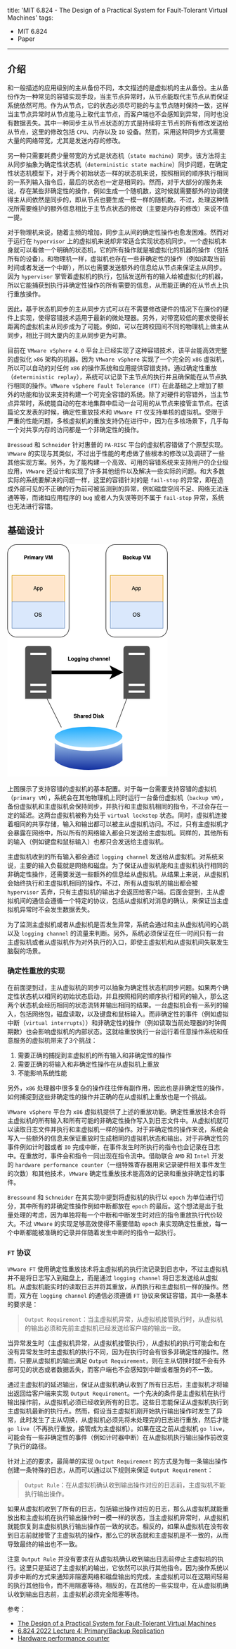 title: 'MIT 6.824 - The Design of a Practical System for Fault-Tolerant Virtual Machines'
tags:
- MIT 6.824
- Paper
---

## 介绍
和一般描述的应用级别的主从备份不同，本文描述的是虚拟机的主从备份。主从备份作为一种常见的容错实现手段，当主节点异常时，从节点能取代主节点从而保证系统依然可用。作为从节点，它的状态必须尽可能的与主节点随时保持一致，这样当主节点异常时从节点能马上取代主节点，而客户端也不会感知到异常，同时也没有数据丢失。其中一种同步主从节点状态的方式是持续将主节点的所有修改发送给从节点，这里的修改包括 `CPU`、内存以及 `IO` 设备。然而，采用这种同步方式需要大量的网络带宽，尤其是发送内存的修改。

另一种只需要耗费少量带宽的方式是状态机（`state machine`）同步。该方法将主从同步抽象为确定性状态机（`deterministic state machine`）同步问题，在确定性状态机模型下，对于两个初始状态一样的状态机来说，按照相同的顺序执行相同的一系列输入指令后，最后的状态也一定是相同的。然而，对于大部分的服务来说，存在某些非确定性的操作，例如生成一个随机数，这时候就需要额外的协调使得主从间依然是同步的，即从节点也要生成一模一样的随机数。不过，处理这种情况所需要维护的额外信息相比于主节点状态的修改（主要是内存的修改）来说不值一提。

对于物理机来说，随着主频的增加，同步主从间的确定性操作也愈发困难。然而对于运行在 `hypervisor` 上的虚拟机来说却非常适合实现状态机同步。一个虚拟机本身就可以看做一个明确的状态机，它的所有操作就是被虚拟化的机器的操作（包括所有的设备）。和物理机一样，虚拟机也存在一些非确定性的操作（例如读取当前时间或者发送一个中断），所以也需要发送额外的信息给从节点来保证主从同步。因为 `hypervisor` 掌管着虚拟机的执行，包括发送所有的输入给被虚拟化的机器，所以它能捕获到执行非确定性操作的所有需要的信息，从而能正确的在从节点上执行重放操作。

因此，基于状态机同步的主从同步方式可以在不需要修改硬件的情况下在廉价的硬件上实现，使得容错技术适用于最新的微处理器。另外，对带宽较低的要求使得长距离的虚拟机主从同步成为了可能。例如，可以在跨校园间不同的物理机上做主从同步，相比于同大厦内的主从同步更为可靠。

目前在 `VMware vSphere 4.0` 平台上已经实现了这种容错技术，该平台能高效完整的虚拟化 `x86` 架构的机器。因为 `VMware vSphere` 实现了一个完全的 `x86` 虚拟机，所以可以自动的对任何 `x86` 的操作系统和应用提供容错支持。通过确定性重放（`deterministic replay`），系统可以记录下主节点的执行并且确保能在从节点执行相同的操作。`VMware vSphere Fault Tolerance (FT)` 在此基础之上增加了额外的功能和协议来支持构建一个可完全容错的系统。除了对硬件的容错外，当主节点异常时，系统能自动的在本地集群中启动一台可用的从节点来接管主节点。在该篇论文发表的时候，确定性重放技术和 `VMware FT` 仅支持单核的虚拟机。受限于严重的性能问题，多核虚拟机的重放支持仍在进行中，因为在多核场景下，几乎每一个对共享内存的访问都是一个非确定性的操作。

`Bressoud` 和 `Schneider` 针对惠普的 `PA-RISC` 平台的虚拟机容错做了个原型实现。`VMware` 的实现与其类似，不过出于性能的考虑做了些根本的修改以及调研了一些其他实现方案。另外，为了能构建一个高效、可用的容错系统来支持用户的企业级应用，`VMware` 还设计和实现了许多其他组件以及解决一些实际的问题。和大多数实际的系统要解决的问题一样，这里的容错针对的是 `fail-stop` 的异常，即在造成外部可见的不正确的行为前可被监测到的异常，例如磁盘空间不足、网络无法连通等等，而诸如应用程序的 `bug` 或者人为失误等则不属于 `fail-stop` 异常，系统也无法进行容错。

## 基础设计
![alt](/images/vm-ft-1.png)

上图展示了支持容错的虚拟机的基本配置。对于每一台需要支持容错的虚拟机（`primary VM`），系统会在其他物理机上同时运行一台备份虚拟机（`backup VM`），备份虚拟机和主虚拟机会保持同步，并执行和主虚拟机相同的指令，不过会存在一定的延迟。这两台虚拟机被称为处于 `virtual lockstep` 状态。同时，虚拟机连接着相同的共享存储，输入和输出都可以被主从虚拟机访问。不过，只有主虚拟机才会暴露在网络中，所以所有的网络输入都会只发送给主虚拟机。同样的，其他所有的输入（例如键盘和鼠标输入）也都只会发送给主虚拟机。

主虚拟机收到的所有输入都会通过 `logging channel` 发送给从虚拟机。对系统来说，主要的输入负载就是网络和磁盘。为了保证从虚拟机能和主虚拟机执行相同的非确定性操作，还需要发送一些额外的信息给从虚拟机。从结果上来说，从虚拟机会始终执行和主虚拟机相同的操作。不过，所有从虚拟机的输出都会被 `hypervisor` 丢弃，只有主虚拟机的输出才会返回给客户端。后面会提到，主从虚拟机间的通信会遵循一个特定的协议，包括从虚拟机对消息的确认，来保证当主虚拟机异常时不会发生数据丢失。

为了监测主虚拟机或者从虚拟机是否发生异常，系统会通过和主从虚拟机间的心跳以及 `logging channel` 的流量来判断。另外，系统必须保证在任一时间只有一台主虚拟机或者从虚拟机作为对外执行的入口，即使主虚拟机和从虚拟机间失联发生脑裂的场景。

### 确定性重放的实现
在前面提到过，主从虚拟机的同步可以抽象为确定性状态机同步问题。如果两个确定性状态机以相同的初始状态启动，并且按照相同的顺序执行相同的输入，那么这两个状态机会经历相同的状态流转并输出相同的结果。一台虚拟机会有一系列的输入，包括网络包，磁盘读取，以及键盘和鼠标输入。而非确定性的事件（例如虚拟中断（`virtual interrupts`））和非确定性的操作（例如读取当前处理器的时钟周期数）也会影响虚拟机的内部状态。这就给重放执行一台运行着任意操作系统和任意服务的虚拟机带来了3个挑战：

1. 需要正确的捕捉到主虚拟机的所有输入和非确定性的操作
2. 需要正确的将输入和非确定性操作在从虚拟机上重放
3. 不能影响系统性能

另外，`x86` 处理器中很多复杂的操作往往伴有副作用，因此也是非确定性的操作，如何捕捉到这些非确定性的操作并正确的在从虚拟机上重放也是一个挑战。

`VMware vSphere` 平台为 `x86` 虚拟机提供了上述的重放功能。确定性重放技术会将主虚拟机的所有输入和所有可能的非确定性操作写入到日志文件中。从虚拟机就可以读取日志文件并执行和主虚拟机一样的操作。对于非确定性的操作来说，系统会写入一些额外的信息来保证重放时生成相同的虚拟机状态和输出。对于非确定性的事件例如计时器或者 `IO` 完成中断，在事件发生时所执行的指令也会记录在日志中。在重放时，事件会和指令一同出现在指令流中。借助联合 `AMD` 和 `Intel` 开发的 `hardware performance counter`（一组特殊寄存器用来记录硬件相关事件发生的次数）和其他技术，`VMware` 确定性重放技术能高效的记录和重放非确定性的事件。

`Bressound` 和 `Schneider` 在其实现中提到将虚拟机的执行以 `epoch` 为单位进行切分，其中所有的非确定性操作例如中断都放在 `epoch` 的最后。这个想法是出于批量处理的考虑，因为单独将每一个中断和中断发生时对应的指令重放执行代价较大。不过 `VMware` 的实现足够高效使得不需要借助 `epoch` 来实现确定性重放，每一个中断都能被准确的记录并伴随着发生中断时的指令一起执行。

### `FT` 协议
`VMware FT` 使用确定性重放技术将主虚拟机的执行流记录到日志中，不过主虚拟机并不是将日志写入到磁盘上，而是通过 `logging channel` 将日志发送给从虚拟机。从虚拟机能实时的读取日志并将其重放，从而执行和主虚拟机一样的操作。然而，双方在 `logging channel` 的通信必须遵循 `FT` 协议来保证容错。其中一条基本的要求是：

> `Output Requirement`：当主虚拟机异常，从虚拟机接管执行时，从虚拟机的输出必须和先前主虚拟机已经发送给客户端的输出一致。

当异常发生时（主虚拟机异常，从虚拟机接管执行），从虚拟机的执行可能会和在没有异常发生时主虚拟机的执行不同，因为在执行时会有很多非确定性的操作。然而，只要从虚拟机的输出满足 `Output Requirement`，则在主从切换时就不会有外部可见的状态或者数据丢失，而客户端也不会感知到中断或者服务的不一致。

通过主虚拟机的延迟输出，保证从虚拟机确认收到了所有日志后，主虚拟机才将输出返回给客户端来实现 `Output Requirement`。一个先决的条件是主虚拟机在执行输出操作前，从虚拟机必须已经收到所有的日志。这些日志能保证从虚拟机执行到主虚拟机最新的执行点。然而，假设当主虚拟机刚开始执行输出操作时发生了异常，此时发生了主从切换，从虚拟机必须先将未处理完的日志进行重放，然后才能 `go live`（不再执行重放，接管成为主虚拟机）。如果在这之前从虚拟机 `go live`，可能会有一些非确定性的事件（例如计时器中断）在从虚拟机执行输出操作前改变了执行的路径。

针对上述的要求，最简单的实现 `Output Requirement` 的方式是为每一条输出操作创建一条特殊的日志，从而可以通过以下规则来保证 `Output Requirement`：

> `Output Rule`：在从虚拟机确认收到输出操作对应的日志前，主虚拟机不能执行输出操作。

如果从虚拟机收到了所有的日志，包括输出操作对应的日志，那么从虚拟机就能重放出和主虚拟机在执行输出操作时一模一样的状态，当主虚拟机异常时，从虚拟机就能恢复到主虚拟机执行输出操作前一致的状态。相反的，如果从虚拟机在没有收到日志前就接管了主虚拟机的操作，那么它的状态就和主虚拟机是不一致的，从而导致最终的输出也不一致。

注意 `Output Rule` 并没有要求在从虚拟机确认收到输出日志前停止主虚拟机的执行。这里只是延迟了主虚拟机的输出，它依然可以执行其他指令。因为操作系统以异步中断的方式来通知非阻塞网络和磁盘输出的完成，主虚拟机可以在这期间轻易的执行其他指令，而不用阻塞等待。相反的，在其他的一些实现中，在从虚拟机确认收到输出日志前，主虚拟机必须完全阻塞等待。

参考：

* [The Design of a Practical System for Fault-Tolerant Virtual Machines](https://pdos.csail.mit.edu/6.824/papers/vm-ft.pdf)
* [6.824 2022 Lecture 4: Primary/Backup Replication](https://pdos.csail.mit.edu/6.824/notes/l-vm-ft.txt)
* [Hardware performance counter](https://en.wikipedia.org/wiki/Hardware_performance_counter)